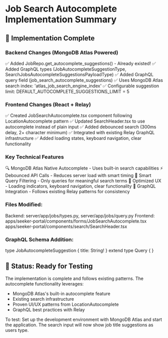 
# Job Search Autocomplete Implementation Summary

## 🎯 Implementation Complete

### Backend Changes (MongoDB Atlas Powered)
✅ Added JobRepo.get_autocomplete_suggestions() - Already existed!
✅ Added GraphQL types (JobAutocompleteSuggestionType, SearchJobsAutocompleteSuggestionsPayloadType)
✅ Added GraphQL query field (job_search_autocomplete_suggestions)
✅ Uses MongoDB Atlas search index: 'atlas_job_search_engine_index'
✅ Configurable suggestion limit: DEFAULT_AUTOCOMPLETE_SUGGESTIONS_LIMIT = 5

### Frontend Changes (React + Relay)
✅ Created JobSearchAutocomplete.tsx component following LocationAutocomplete pattern
✅ Updated SearchHeader.tsx to use autocomplete instead of plain input
✅ Added debounced search (300ms delay, 2+ character minimum)
✅ Integrated with existing Relay GraphQL infrastructure
✅ Added loading states, keyboard navigation, clear functionality

### Key Technical Features
🔍 MongoDB Atlas Native Autocomplete - Uses built-in search capabilities
⚡ Debounced API Calls - Reduces server load with smart timing
🎯 Smart Query Filtering - Only queries for meaningful search terms
🚀 Optimized UX - Loading indicators, keyboard navigation, clear functionality
🔄 GraphQL Integration - Follows existing Relay patterns for consistency

### Files Modified:
Backend: server/app/jobs/types.py, server/app/jobs/query.py
Frontend: apps/seeker-portal/components/forms/JobSearchAutocomplete.tsx
         apps/seeker-portal/components/search/SearchHeader.tsx

### GraphQL Schema Addition:
type JobAutocompleteSuggestion { title: String! }
extend type Query { 
}

## 🏁 Status: Ready for Testing

The implementation is complete and follows existing patterns. The autocomplete functionality leverages:
- MongoDB Atlas's built-in autocomplete feature
- Existing search infrastructure  
- Proven UI/UX patterns from LocationAutocomplete
- GraphQL best practices with Relay

To test: Set up the development environment with MongoDB Atlas and start the application.
The search input will now show job title suggestions as users type.

